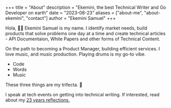 +++
title = "About"
description = "Ekemini, the best Technical Writer and Go Developer on earth"
date = "2023-08-23"
aliases = ["about-me", "about-ekemini", "contact"]
author = "Ekemini Samuel"
+++

Hola, 👋🏾 Ekemini Samuel is my name. I identify market needs, build products that solve problems one day at a time and create technical articles - API Documentaion, White Papers and other forms of Technical Content.

On the path to becoming a Product Manager, building efficient services. I love music, and music production. Playing drums is my go-to vibe. 

* Code
* Words
* Music

These three things are my trifecta. 🩶 

I speak at tech events on getting into technical writing. If interested, read about my [23 years reflections.](https://envitab.hashnode.dev/23-things-i-have-learned-at-23-in-2023)